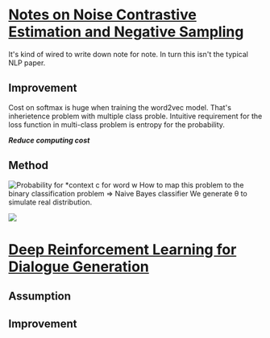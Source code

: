 # [Notes on Noise Contrastive Estimation and Negative Sampling](https://arxiv.org/pdf/1410.8251.pdf_)

It's kind of wired to write down note for note. In turn this isn't the typical NLP paper. 

 ## Improvement
 Cost on softmax is huge when training the word2vec model.  That's inherietence problem with multiple class proble. Intuitive requirement for the loss function in multi-class problem is entropy for the probability. 

***Reduce computing cost***
## Method

![Probability for ***context** *c* for ***word*** *w*](https://media.licdn.com/dms/image/C5112AQGTvxJFr-qXLA/article-inline_image-shrink_1000_1488/0?e=1557360000&v=beta&t=wkUHIU5P-LPHks6tGQ8sx_zqX5Xuuwi7EymCIBuuc-w)
How to map this problem to the binary classification problem
=> Naive Bayes classifier
We generate θ to simulate real distribution. 

![](https://media.licdn.com/dms/image/C5112AQHERXeLbNM3Lw/article-inline_image-shrink_400_744/0?e=1557360000&v=beta&t=xXg5F_XPxGxLa4-_aisW4Kiw60D7x4bo_AUye0kLZo8)



# [Deep Reinforcement Learning for Dialogue Generation](https://arxiv.org/pdf/1606.01541.pdf)

## Assumption
## Improvement
## 
<!--stackedit_data:
eyJoaXN0b3J5IjpbLTE0NDk0MTQ3MTMsMjE5ODYwMDAzLC02Nj
AxNTk5NCw2ODAyMjA2MDNdfQ==
-->